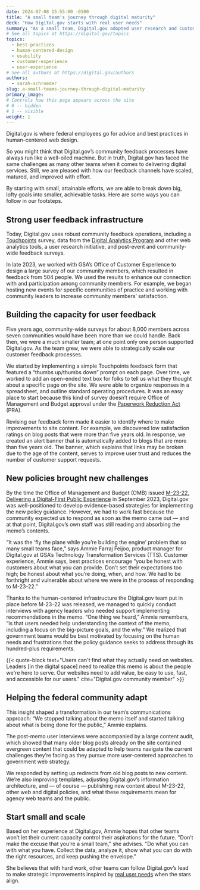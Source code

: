 ```yaml
---
date: 2024-07-08 15:55:00 -0500
title: "A small team's journey through digital maturity"
deck: "How Digital.gov starts with real user needs"
summary: "As a small team, Digital.gov adopted user research and customer experience early. That foundation helps develop evidence-based strategies for today."
# See all topics at https://digital.gov/topics
topics:
  - best-practices
  - human-centered-design
  - usability
  - customer-experience
  - user-experience
# See all authors at https://digital.gov/authors
authors:
  - sarah-schroeder
slug: a-small-teams-journey-through-digital-maturity
primary_image:
# Controls how this page appears across the site
# 0 -- hidden
# 1 -- visible
weight: 1
---
```


Digital.gov is where federal employees go for advice and best practices in human-centered web design.

So you might think that Digital.gov’s community feedback processes have always run like a well-oiled machine. But in truth, Digital.gov has faced the same challenges as many other teams when it comes to delivering digital services. Still, we are pleased with how our feedback channels have scaled, matured, and improved with effort.

By starting with small, attainable efforts, we are able to break down big, lofty goals into smaller, achievable tasks. Here are some ways you can follow in our footsteps.

## Strong user feedback infrastructure

Today, Digital.gov uses robust community feedback operations, including a [Touchpoints](https://touchpoints.digital.gov/) survey, data from the [Digital Analytics Program](https://digital.gov/guides/dap/) and other web analytics tools, a user research initiative, and post-event and community-wide feedback surveys.

In late 2023, we worked with GSA’s Office of Customer Experience to design a large survey of our community members, which resulted in feedback from 504 people. We used the results to enhance our connection with and participation among community members. For example, we began hosting new events for specific communities of practice and working with community leaders to increase community members’ satisfaction.

## Building the capacity for user feedback

Five years ago, community-wide surveys for about 8,000 members across seven communities would have been more than we could handle. Back then, we were a much smaller team; at one point only one person supported Digital.gov. As the team grew, we were able to strategically scale our customer feedback processes.

We started by implementing a simple Touchpoints feedback form that featured a “thumbs up/thumbs down” prompt on each page. Over time, we worked to add an open-ended text box for folks to tell us what they thought about a specific page on the site. We were able to organize responses in a spreadsheet, and outline standard operating procedures. It was an easy place to start because this kind of survey doesn’t require Office of Management and Budget approval under the [Paperwork Reduction Act](https://pra.digital.gov/) (PRA).

Revising our feedback form made it easier to identify where to make improvements to site content. For example, we discovered low satisfaction ratings on blog posts that were more than five years old. In response, we created an alert banner that is automatically added to blogs that are more than five years old. The banner, which explains that links may be broken due to the age of the content, serves to improve user trust and reduces the number of customer support requests.

## New policies brought new challenges

By the time the Office of Management and Budget (OMB) issued [M-23-22, Delivering a Digital-First Public Experience](https://digital.gov/resources/delivering-digital-first-public-experience/) in September 2023, Digital.gov was well-positioned to develop evidence-based strategies for implementing the new policy guidance. However, we had to work fast because the community expected us to respond as soon as the memo came out — and at that point, Digital.gov’s own staff was still reading and absorbing the memo’s contents.

“It was the ‘fly the plane while you’re building the engine’ problem that so many small teams face,” says Ammie Farraj Feijoo, product manager for Digital.gov at GSA’s Technology Transformation Services (TTS). Customer experience, Ammie says, best practices encourage “you be honest with customers about what you can provide. Don’t set their expectations too high; be honest about what you’re doing, when, and how. We had to be forthright and vulnerable about where we were in the process of responding to M-23-22.”

Thanks to the human-centered infrastructure the Digital.gov team put in place before M-23-22 was released, we managed to quickly conduct interviews with agency leaders who needed support implementing recommendations in the memo. “One thing we heard,” Ammie remembers, “is that users needed help understanding the context of the memo, including a focus on the big-picture goals, and the why.” We realized that government teams would be best motivated by focusing on the human needs and frustrations that the policy guidance seeks to address through its hundred-plus requirements.

{{< quote-block text="Users can't find what they actually need on websites. Leaders \[in the digital space] need to realize this memo is about the people we're here to serve. Our websites need to add value, be easy to use, fast, and accessible for our users." cite="Digital.gov community member" >}}

## Helping the federal community adapt

This insight shaped a transformation in our team’s communications approach: “We stopped talking about the memo itself and started talking about what is being done for the public,” Ammie explains.

The post-memo user interviews were accompanied by a large content audit, which showed that many older blog posts already on the site contained evergreen content that could be adapted to help teams navigate the current challenges they’re facing as they pursue more user-centered approaches to government web strategy.

We responded by setting up redirects from old blog posts to new content. We’re also improving templates, adjusting Digital.gov’s information architecture, and — of course — publishing new content about M-23-22, other web and digital policies, and what these requirements mean for agency web teams and the public.

## Start small and scale

Based on her experience at Digital.gov, Ammie hopes that other teams won’t let their current capacity control their aspirations for the future. "Don’t make the excuse that you’re a small team," she advises. "Do what you can with what you have. Collect the data, analyze it, show what you can do with the right resources, and keep pushing the envelope."

She believes that with hard work, other teams can follow Digital.gov’s lead to make strategic improvements inspired by [real user needs](https://designsystem.digital.gov/design-principles/#start-with-real-user-needs) when the stars align.
